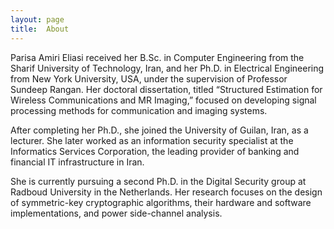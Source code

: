 ```yaml
---
layout: page
title:  About
---
```

Parisa Amiri Eliasi received her B.Sc. in Computer Engineering from the Sharif University of Technology, Iran, and her Ph.D. in Electrical Engineering from New York University, USA, under the supervision of Professor Sundeep Rangan. Her doctoral dissertation, titled “Structured Estimation for Wireless Communications and MR Imaging,” focused on developing signal processing methods for communication and imaging systems.

After completing her Ph.D., she joined the University of Guilan, Iran, as a lecturer. She later worked as an information security specialist at the Informatics Services Corporation, the leading provider of banking and financial IT infrastructure in Iran.

She is currently pursuing a second Ph.D. in the Digital Security group at Radboud University in the Netherlands. Her research focuses on the design of symmetric-key cryptographic algorithms, their hardware and software implementations, and power side-channel analysis.


